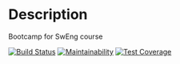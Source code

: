 
# Description
Bootcamp for SwEng course

[![Build Status](https://travis-ci.org/rykeuse/Bootcamp.svg?branch=master)](https://travis-ci.org/rykeuse/Bootcamp)
[![Maintainability](https://api.codeclimate.com/v1/badges/b474cd942ac01c6d9790/maintainability)](https://codeclimate.com/github/rykeuse/Bootcamp/maintainability)
[![Test Coverage](https://api.codeclimate.com/v1/badges/b474cd942ac01c6d9790/test_coverage)](https://codeclimate.com/github/rykeuse/Bootcamp/test_coverage)
